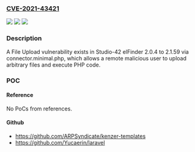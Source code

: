 ### [CVE-2021-43421](https://cve.mitre.org/cgi-bin/cvename.cgi?name=CVE-2021-43421)
![](https://img.shields.io/static/v1?label=Product&message=n%2Fa&color=blue)
![](https://img.shields.io/static/v1?label=Version&message=n%2Fa&color=blue)
![](https://img.shields.io/static/v1?label=Vulnerability&message=n%2Fa&color=brighgreen)

### Description

A File Upload vulnerability exists in Studio-42 elFinder 2.0.4 to 2.1.59 via connector.minimal.php, which allows a remote malicious user to upload arbitrary files and execute PHP code.

### POC

#### Reference
No PoCs from references.

#### Github
- https://github.com/ARPSyndicate/kenzer-templates
- https://github.com/Yucaerin/laravel

